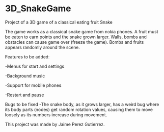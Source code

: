 # 3D_SnakeGame
Project of a 3D game of a classical eating fruit Snake

The game works as a classical snake game from nokia phones. A fruit must be eaten to earn points and the snake grown larger. Walls,
bombs and obstacles can cause game over (freeze the game). Bombs and fruits appears randomly around the scene. 

Features to be added:

-Menus for start and settings

-Background music

-Support for mobile phones

-Restart and pause 


Bugs to be fixed
-The snake body, as it grows larger, has a weird bug where its body parts (nodes) get random rotation values, causing them to 
move loosely as its numbers increase during movement.


This project was made by Jaime Perez Gutierrez.


